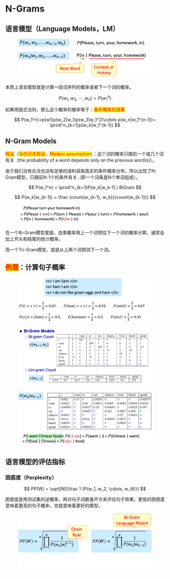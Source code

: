 # N-Grams

## 语言模型（Language Models，LM）

<figure><img src="../../../.gitbook/assets/image (5) (1) (1).png" alt=""><figcaption></figcaption></figure>

本质上语言模型就是计算一段词序列的概率或者下一个词的概率。

$$
P(w_1,w_2,\cdots,w_n)=P(w_1^n)
$$

如果用链式法则，那么这个概率的概率等于：<mark style="color:red;">条件概率的连乘</mark>

$$
P(w_1^n)=p(w1)p(w_2|w_1)p(w_3|w_1^2)\cdots p(w_n|w_1^{n-1})= \prod^n_{k=1}p(w_k|w_1^{k-1})
$$

## N-Gram Models

<mark style="color:red;">假设</mark>（<mark style="color:red;">马尔可夫假设</mark>，<mark style="color:red;">Markov assumption</mark>）：这个词的概率只跟前一个或几个词有关（the probability of a word depends only on the previous word(s)）。

由于我们没有办法也没有足够的语料获取真实的条件概率分布，所以出现了N-Gram模型，只跟前N-1个的条件有关（即一个词条是N个单词组成）。

$$
P(w_1^n) = \prod^n_{k=1}P(w_k|w_k-1),\ BiGram
$$

$$
P(w_k|w_{k-1}) = \frac {count(w_{k-1}, w_k)}{count(w_{k-1})}
$$

<figure><img src="../../../.gitbook/assets/image (8).png" alt=""><figcaption></figcaption></figure>

在一个Bi-Gram模型里面，连乘概率用上一个词预估下一个词的概率计算，通常会加上开头和结尾的统计概率。

而一个Tri-Gram模型，就是从上两个词预测下一个词。

## <mark style="color:red;">例题</mark>：计算句子概率

<figure><img src="../../../.gitbook/assets/image (9).png" alt=""><figcaption></figcaption></figure>

<figure><img src="../../../.gitbook/assets/image (10).png" alt=""><figcaption></figcaption></figure>

<figure><img src="../../../.gitbook/assets/image (11).png" alt=""><figcaption></figcaption></figure>

## 语言模型的评估指标

### 困惑度（Perplexity）

$$
PP(W) = \sqrt[N]{\frac 1 {P(w_1, w_2, \cdots, w_N)}}
$$



困惑度是用测试集的逆概率、再对句子词数量开方来评估句子效果。更低的困惑度意味着更高的句子概率，也就意味着更好的模型。

<figure><img src="../../../.gitbook/assets/image (12).png" alt=""><figcaption></figcaption></figure>
